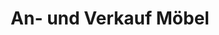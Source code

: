 ---
title: "An- und Verkauf Möbel"
url: /milmersdorf/an-und-verkauf-moebel/
shop: Gebrauchtwaren
---